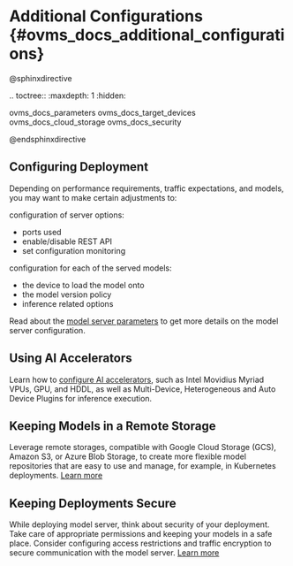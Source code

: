 # Additional Configurations {#ovms_docs_additional_configurations}

@sphinxdirective

.. toctree::
   :maxdepth: 1
   :hidden:

   ovms_docs_parameters
   ovms_docs_target_devices
   ovms_docs_cloud_storage
   ovms_docs_security

@endsphinxdirective

## Configuring Deployment

Depending on performance requirements, traffic expectations, and  models, you may want to make certain adjustments to:  

configuration of server options:
- ports used
- enable/disable REST API
- set configuration monitoring 

configuration for each of the served models:  
- the device to load the model onto
- the model version policy
- inference related options

Read about the [model server parameters](parameters.md) to get more details on the model server configuration. 

## Using AI Accelerators

Learn how to [configure AI accelerators](accelerators.md), such as Intel Movidius Myriad VPUs, 
GPU, and HDDL, as well as Multi-Device, Heterogeneous and Auto Device Plugins for inference execution. 

## Keeping Models in a Remote Storage

Leverage remote storages, compatible with Google Cloud Storage (GCS), Amazon S3, or Azure Blob Storage, to create more flexible model repositories 
that are easy to use and manage, for example, in Kubernetes deployments. [Learn more](using_cloud_storage.md)

## Keeping Deployments Secure

While deploying model server, think about security of your deployment. Take care of appropriate permissions and keeping your models in a safe place. 
Consider configuring access restrictions and traffic encryption to secure communication with the model server.
[Learn more](security_considerations.md)